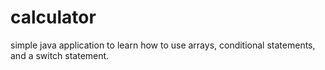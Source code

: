 # calculator
simple java application to learn how to use arrays, conditional statements, and a switch statement.
